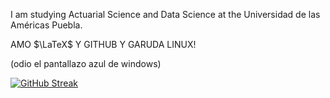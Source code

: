 I am studying Actuarial Science and Data Science at the Universidad de las Américas Puebla.  

AMO $\LaTeX$ Y GITHUB Y GARUDA LINUX!
 
(odio el pantallazo azul de windows)

[![GitHub Streak](https://streak-stats.demolab.com?user=heritaco&theme=transparent&hide_border=true&locale=es&hide_total_contributions=true&hide_longest_streak=true)](https://git.io/streak-stats)


